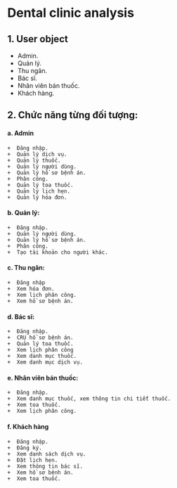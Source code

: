 # Dental clinic analysis


## 1. User object
- Admin.
- Quản lý.
- Thu ngân.
- Bác sĩ.
- Nhân viên bán thuốc.
- Khách hàng.
## 2. Chức năng từng đối tượng:
 #### a. Admin
    +  Đăng nhập.
    +  Quản lý dịch vụ.
	+  Quản lý thuốc.
	+  Quản lý người dùng.
	+  Quản lý hồ sơ bệnh án.
	+  Phân công.
	+  Quản lý toa thuốc.
	+  Quản lý lịch hẹn.
	+  Quản lý hóa đơn.
 #### b. Quản lý:
    +  Đăng nhập.
    +  Quản lý người dùng.
    +  Quản lý hồ sơ bệnh án.
    +  Phân công.
    +  Tạo tài khoản cho người khác.
 #### c. Thu ngân:
    +  Đăng nhập
    +  Xem hóa đơn.  
    +  Xem lịch phân công.  
    +  Xem hồ sơ bệnh án.  
 #### d. Bác sĩ:
    +  Đăng nhập.
    +  CRU hồ sơ bệnh án.
    +  Quản lý toa thuốc.
    +  Xem lịch phân công
    +  Xem danh mục thuốc.
    +  Xem danh mục dịch vụ.
 #### e. Nhân viên bán thuốc:
    +  Đăng nhập.
    +  Xem danh mục thuốc, xem thông tin chi tiết thuốc.
    +  Xem toa thuốc.
    +  Xem lịch phân công.
 #### f. Khách hàng
    +  Đăng nhập.
    +  Đăng ký.
    +  Xem danh sách dịch vụ.
    +  Đặt lịch hẹn.
    +  Xem thông tin bác sĩ.
    +  Xem hồ sơ bệnh án.
    +  Xem toa thuốc.



[//]: # (These are reference links used in the body of this note and get stripped out when the markdown processor does its job. There is no need to format nicely because it shouldn't be seen. Thanks SO - http://stackoverflow.com/questions/4823468/store-comments-in-markdown-syntax)

   
   [PlGa]: <https://github.com/RahulHP/dillinger/blob/master/plugins/googleanalytics/README.md>
